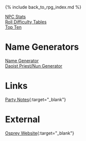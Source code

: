 ---
---

{% include back_to_rpg_index.md %}

[NPC Stats](NPCStats.html)  
[Roll Difficulty Tables](RollDifficultyTables.html)  
[Top Ten](TopTen.html)  

# Name Generators

[Name Generator](NameGenerator/)  
[Daoist Priest/Nun Generator](NameGenerator/DaoistGenerator.html)  

# Links

[Party Notes](https://docs.google.com/document/d/1iA_uzDxcNZ4Tr3PAztbIpfU6brSiR9Fd6IidkoMzW-g/edit){:target="_blank"}  

# External

[Osprey Website](//ospreypublishing.com/gaming_resources_roleplaying){:target="_blank"}  
